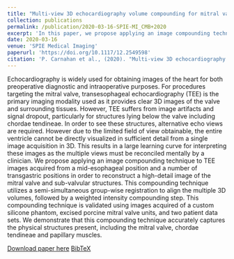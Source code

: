 ```yaml
---
title: "Multi-view 3D echocardiography volume compounding for mitral valve procedure planning"
collection: publications
permalink: /publication/2020-03-16-SPIE-MI_CMB+2020
excerpt: 'In this paper, we propose applying an image compounding technique to TEE images acquired from a mid-esophageal position and a number of transgastric positions in order to reconstruct a high-detail image of the mitral valve and sub-valvular structures.'
date: 2020-03-16
venue: 'SPIE Medical Imaging'
paperurl: 'https://doi.org/10.1117/12.2549598'
citation: 'P. Carnahan et al., (2020). "Multi-view 3D echocardiography volume compounding for mitral valve procedure planning"; in <i>SPIE Medical Imaging: Image-Guided Procedures, Robotic Interventions, and Modeling</i>, 1131510, pp. 255-262.'
---
```


Echocardiography is widely used for obtaining images of the heart for both preoperative diagnostic and intraoperative purposes. For procedures targeting the mitral valve, transesophageal echocardiography (TEE) is the primary imaging modality used as it provides clear 3D images of the valve and surrounding tissues. However, TEE suffers from image artifacts and signal dropout, particularly for structures lying below the valve including chordae tendineae. In order to see these structures, alternative echo views are required. However due to the limited field of view obtainable, the entire ventricle cannot be directly visualized in sufficient detail from a single image acquisition in 3D. This results in a large learning curve for interpreting these images as the multiple views must be reconciled mentally by a clinician. We propose applying an image compounding technique to TEE images acquired from a mid-esophageal position and a number of transgastric positions in order to reconstruct a high-detail image of the mitral valve and sub-valvular structures. This compounding technique utilizes a semi-simultaneous group-wise registration to align the multiple 3D volumes, followed by a weighted intensity compounding step. This compounding technique is validated using images acquired of a custom silicone phantom, excised porcine mitral valve units, and two patient data sets. We demonstrate that this compounding technique accurately captures the physical structures present, including the mitral valve, chordae tendineae and papillary muscles.

[Download paper here](https://doi.org/10.1117/12.2549598) [BibTeX](./../files/bibtex/CMB+2020.bib)